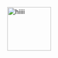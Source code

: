 <img src="https://media.tenor.com/bnbewiqLcjUAAAAM/wave-emoji-smile-wave.gif" alt="hiiii" width="100
  ">
